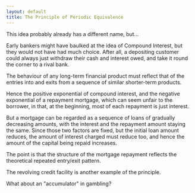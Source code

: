 ```yaml
---
layout: default
title: The Principle of Periodic Equivalence
---
```



This idea probably already has a different name, but...

Early bankers might have baulked at the idea of Compound Interest, but they would not have had much choice.
After all, a depositing customer could always just withdraw their cash and interest owed, and take it round
the corner to a rival bank.

The behaviour of any long-term financial product must reflect that of the entries into and exits
from a sequence of similar shorter-term products.

Hence the positive exponential of compound interest, and the negative exponential of a repayment mortgage,
which can seem unfair to the borrower, in that, at the beginning, most of each repayment is just interest.

But a mortgage can be regarded as a sequence of loans of gradually decreasing amounts, with the interest
and the repayment amount staying the same. Since those two factors are fixed, but the initial loan amount
reduces, the amount of interest charged must reduce too, and hence the amount of the capital being repaid
increases.

The point is that the structure of the mortgage repayment reflects the theoretical repeated entry/exit
pattern.

The revolving credit facility is another example of the principle.
 
 What about an "accumulator" in gambling?
 